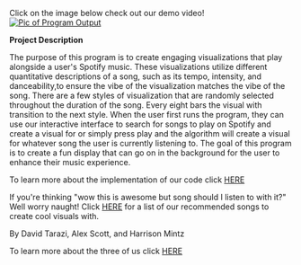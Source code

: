 Click on the image below check out our demo video!
[![Pic of Program Output](https://github.com/sd19spring/Audio-Visualization/blob/master/docs/images/Video_Demo_Pic.jpg)](https://www.youtube.com/watch?v=NWApJ23NRqQ)

**Project Description**

The purpose of this program is to create engaging visualizations that play alongside a user's Spotify music. These visualizations utilize different quantitative descriptions of a song, such as its tempo, intensity, and danceability,to ensure the vibe of the visualization matches the vibe of the song. There are a few styles of visualization that are randomly selected throughout the duration of the song. Every eight bars the visual with transition to the next style. When the user first runs the program, they can use our interactive interface to search for songs to play on Spotify and create a visual for or simply press play and the algorithm will create a visual for whatever song the user is currently listening to. The goal of this program is to create a fun display that can go on in the background for the user to enhance their music experience.

To learn more about the implementation of our code click [HERE](implementation.md)

If you're thinking "wow this is awesome but song should I listen to with it?" Well worry naught! Click [HERE](song_recs.md) for a list of our recommended songs to create cool visuals with.

By David Tarazi, Alex Scott, and Harrison Mintz

To learn more about the three of us click [HERE](about_us.md)
